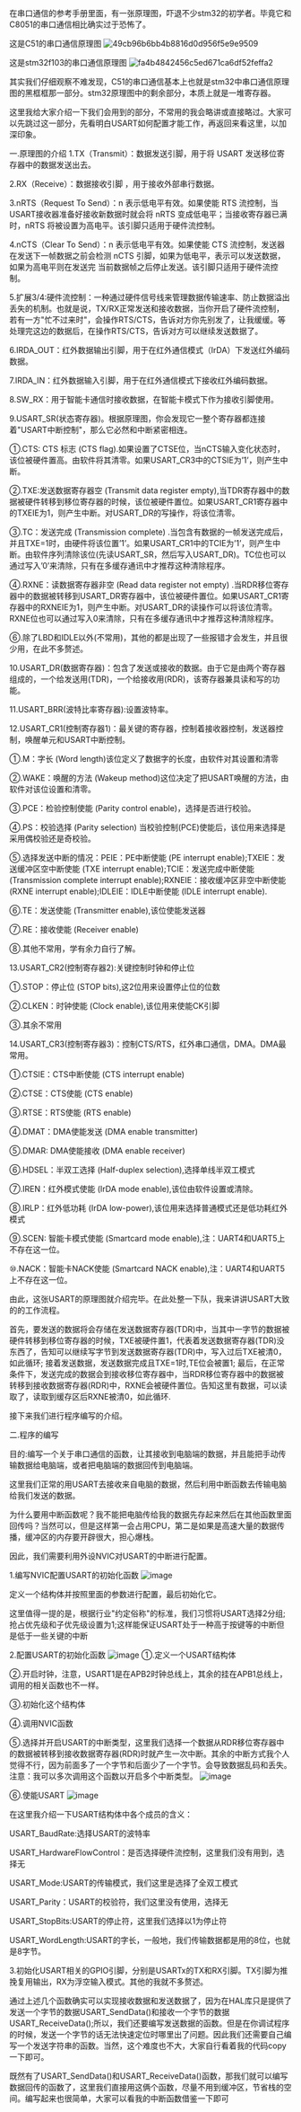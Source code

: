 在串口通信的参考手册里面，有一张原理图，吓退不少stm32的初学者。毕竟它和C8051的串口通信相比确实过于恐怖了。

这是C51的串口通信原理图
![49cb96b6bb4b8816d0d956f5e9e9509](https://github.com/user-attachments/assets/eb065ed8-88c8-4847-8212-40dfc6b5c51c)

这是stm32f103的串口通信原理图
![fa4b4842456c5ed671ca6df52feffa2](https://github.com/user-attachments/assets/9943e792-33f9-4ba3-ac86-cbc443b6e3cb)

其实我们仔细观察不难发现，C51的串口通信基本上也就是stm32中串口通信原理图的黑框框那一部分。stm32原理图中的剩余部分，本质上就是一堆寄存器。

这里我给大家介绍一下我们会用到的部分，不常用的我会略讲或直接略过。大家可以先跳过这一部分，先看明白USART如何配置才能工作，再返回来看这里，以加深印象。

一.原理图的介绍
1.TX（Transmit）：数据发送引脚，用于将 USART 发送移位寄存器中的数据发送出去。

2.RX（Receive）：数据接收引脚 ，用于接收外部串行数据。

3.nRTS（Request To Send）：n 表示低电平有效。如果使能 RTS 流控制，当USART接收器准备好接收新数据时就会将 nRTS 变成低电平；当接收寄存器已满时，nRTS 将被设置为高电平。该引脚只适用于硬件流控制。

4.nCTS（Clear To Send）：n 表示低电平有效。如果使能 CTS 流控制，发送器在发送下一帧数据之前会检测 nCTS 引脚，如果为低电平，表示可以发送数据，如果为高电平则在发送完
当前数据帧之后停止发送。该引脚只适用于硬件流控制。

5.扩展3/4:硬件流控制：一种通过硬件信号线来管理数据传输速率、防止数据溢出丢失的机制。也就是说，TX/RX正常发送和接收数据，当你开启了硬件流控制，若有一方"忙不过来时"，会操作RTS/CTS，告诉对方你先别发了，让我缓缓。等处理完这边的数据后，在操作RTS/CTS，告诉对方可以继续发送数据了。

6.IRDA_OUT：红外数据输出引脚，用于在红外通信模式（IrDA）下发送红外编码数据。

7.IRDA_IN：红外数据输入引脚，用于在红外通信模式下接收红外编码数据。

8.SW_RX：用于智能卡通信时接收数据，在智能卡模式下作为接收引脚使用。

9.USART_SR(状态寄存器)。根据原理图，你会发现它一整个寄存器都连接着"USART中断控制"，那么它必然和中断紧密相连。

①.CTS: CTS 标志 (CTS flag).如果设置了CTSE位，当nCTS输入变化状态时，该位被硬件置高。由软件将其清零。如果USART_CR3中的CTSIE为’1’，则产生中断。

②.TXE:发送数据寄存器空 (Transmit data register empty),当TDR寄存器中的数据被硬件转移到移位寄存器的时候，该位被硬件置位。如果USART_CR1寄存器中的TXEIE为1，则产生中断。对USART_DR的写操作，将该位清零。

③.TC：发送完成 (Transmission complete) .当包含有数据的一帧发送完成后，并且TXE=1时，由硬件将该位置’1’。如果USART_CR1中的TCIE为’1’，则产生中断。由软件序列清除该位(先读USART_SR，然后写入USART_DR)。TC位也可以通过写入’0’来清除，只有在多缓存通讯中才推荐这种清除程序。

④.RXNE：读数据寄存器非空 (Read data register not empty) .当RDR移位寄存器中的数据被转移到USART_DR寄存器中，该位被硬件置位。如果USART_CR1寄存器中的RXNEIE为1，则产生中断。对USART_DR的读操作可以将该位清零。RXNE位也可以通过写入0来清除，只有在多缓存通讯中才推荐这种清除程序。

⑥.除了LBD和IDLE以外(不常用)，其他的都是出现了一些报错才会发生，并且很少用，在此不多赘述。

10.USART_DR(数据寄存器)：包含了发送或接收的数据。由于它是由两个寄存器组成的，一个给发送用(TDR)，一个给接收用(RDR)，该寄存器兼具读和写的功能。

11.USART_BRR(波特比率寄存器):设置波特率。

12.USART_CR1(控制寄存器1)：最关键的寄存器，控制着接收器控制，发送器控制，唤醒单元和USART中断控制。

①.M：字长 (Word length)该位定义了数据字的长度，由软件对其设置和清零

②.WAKE：唤醒的方法 (Wakeup method)这位决定了把USART唤醒的方法，由软件对该位设置和清零。

③.PCE：检验控制使能 (Parity control enable)，选择是否进行校验。

④.PS：校验选择 (Parity selection) 当校验控制(PCE)使能后，该位用来选择是采用偶校验还是奇校验。

⑤.选择发送中断的情况：PEIE：PE中断使能 (PE interrupt enable);TXEIE：发送缓冲区空中断使能 (TXE interrupt enable);TCIE：发送完成中断使能 (Transmission complete interrupt enable);RXNEIE：接收缓冲区非空中断使能 (RXNE interrupt enable);IDLEIE：IDLE中断使能 (IDLE interrupt enable).

⑥.TE：发送使能 (Transmitter enable),该位使能发送器

⑦.RE：接收使能 (Receiver enable)

⑧.其他不常用，学有余力自行了解。

13.USART_CR2(控制寄存器2):关键控制时钟和停止位

①.STOP：停止位 (STOP bits),这2位用来设置停止位的位数

②.CLKEN：时钟使能 (Clock enable),该位用来使能CK引脚

③.其余不常用

14.USART_CR3(控制寄存器3)：控制CTS/RTS，红外串口通信，DMA。DMA最常用。

①.CTSIE：CTS中断使能 (CTS interrupt enable)

②.CTSE：CTS使能 (CTS enable)

③.RTSE：RTS使能 (RTS enable)

④.DMAT：DMA使能发送 (DMA enable transmitter)

⑤.DMAR: DMA使能接收 (DMA enable receiver)

⑥.HDSEL：半双工选择 (Half-duplex selection),选择单线半双工模式

⑦.IREN：红外模式使能 (IrDA mode enable),该位由软件设置或清除。

⑧.IRLP：红外低功耗 (IrDA low-power),该位用来选择普通模式还是低功耗红外模式

⑨.SCEN: 智能卡模式使能 (Smartcard mode enable),注：UART4和UART5上不存在这一位。

⑩.NACK：智能卡NACK使能 (Smartcard NACK enable),注：UART4和UART5上不存在这一位。


由此，这张USART的原理图就介绍完毕。在此处整一下队，我来讲讲USART大致的的工作流程。

首先，要发送的数据将会存储在发送数据寄存器(TDR)中，当其中一字节的数据被硬件转移到移位寄存器的时候，TXE被硬件置1，代表着发送数据寄存器(TDR)没东西了，告知可以继续写字节到发送数据寄存器(TDR)中，写入过后TXE被清0，如此循环;
接着发送数据，发送数据完成且TXE=1时,TE位会被置1;
最后，在正常条件下，发送完成的数据会到接收移位寄存器中，当RDR移位寄存器中的数据被转移到接收数据寄存器(RDR)中，RXNE会被硬件置位。告知这里有数据，可以读取了，读取到缓存区后RXNE被清0，如此循环.

接下来我们进行程序编写的介绍。

二.程序的编写

目的:编写一个关于串口通信的函数，让其接收到电脑端的数据，并且能把手动传输数据给电脑端，或者把电脑端的数据回传到电脑端。

这里我们正常的用USART去接收来自电脑的数据，然后利用中断函数去传输电脑给我们发送的数据。

为什么要用中断函数呢？我不能把电脑传给我的数据先存起来然后在其他函数里面回传吗？当然可以，但是这样第一会占用CPU，第二是如果是高速大量的数据传播，缓冲区的内存要开辟很大，担心爆栈。

因此，我们需要利用外设NVIC对USART的中断进行配置。

1.编写NVIC配置USART的初始化函数
![image](https://github.com/user-attachments/assets/92ff2ee8-153b-4132-8656-18fc6eebc7b4)

定义一个结构体并按照里面的参数进行配置，最后初始化它。

这里值得一提的是，根据行业"约定俗称"的标准，我们习惯将USART选择2分组;抢占优先级和子优先级设置为1;这样能保证USART处于一种高于按键等的中断但是低于一些关键的中断


2.配置USART的初始化函数
![image](https://github.com/user-attachments/assets/fb8540bc-0d39-4801-9055-ba1ee07faa43)
①.定义一个USART结构体

②.开启时钟，注意，USART1是在APB2时钟总线上，其余的挂在APB1总线上，调用的相关函数也不一样。

③.初始化这个结构体

④.调用NVIC函数

⑤.选择并开启USART的中断类型，这里我们选择一个数据从RDR移位寄存器中的数据被转移到接收数据寄存器(RDR)时就产生一次中断。其余的中断方式我个人觉得不行，因为前面多了一个字节和后面少了一个字节。会导致数据乱码和丢失。
注意：我可以多次调用这个函数以开启多个中断类型。
![image](https://github.com/user-attachments/assets/cfc22c93-f7c3-48db-837e-0f1a2a2c6fb3)


⑥.使能USART
![image](https://github.com/user-attachments/assets/5ccd7e2a-55bf-4413-999c-6b4b5d976b79)

在这里我介绍一下USART结构体中各个成员的含义：

USART_BaudRate:选择USART的波特率

USART_HardwareFlowControl：是否选择硬件流控制，这里我们没有用到，选择无

USART_Mode:USART的传输模式，我们这里是选择了全双工模式

USART_Parity：USART的校验符，我们这里没有使用，选择无

USART_StopBits:USART的停止符，这里我们选择以1为停止符

USART_WordLength:USART的字长，一般地，我们传输数据都是用的8位，也就是8字节。

3.初始化USART相关的GPIO引脚，分别是USARTx的TX和RX引脚。TX引脚为推挽复用输出，RX为浮空输入模式。其他的我就不多赘述。

通过上述几个函数确实可以实现接收数据和发送数据了，因为在HAL库只是提供了发送一个字节的数据USART_SendData()和接收一个字节的数据USART_ReceiveData();所以，我们还要编写发送数据的函数。但是在你调试程序的时候，发送一个字节的话无法快速定位时哪里出了问题。因此我们还需要自己编写一个发送字符串的函数。当然，这个难度也不大，大家自行看着我的代码copy一下即可。

既然有了USART_SendData()和USART_ReceiveData()函数，那我们就可以编写数据回传的函数了，这里我们直接用这俩个函数，尽量不用到缓冲区，节省栈的空间。编写起来也很简单，大家可以看我的中断函数借鉴一下即可
